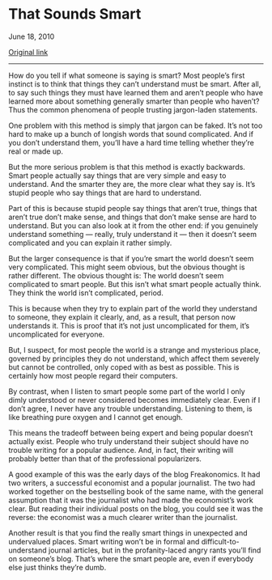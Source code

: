 That Sounds Smart
=================

June 18, 2010

[Original link](http://www.aaronsw.com/weblog/soundsmart)

* * * * *

How do you tell if what someone is saying is smart? Most people’s first
instinct is to think that things they can’t understand must be smart.
After all, to say such things they must have learned them and aren’t
people who have learned more about something generally smarter than
people who haven’t? Thus the common phenomena of people trusting
jargon-laden statements.

One problem with this method is simply that jargon can be faked. It’s
not too hard to make up a bunch of longish words that sound complicated.
And if you don’t understand them, you’ll have a hard time telling
whether they’re real or made up.

But the more serious problem is that this method is exactly backwards.
Smart people actually say things that are very simple and easy to
understand. And the smarter they are, the more clear what they say is.
It’s stupid people who say things that are hard to understand.

Part of this is because stupid people say things that aren’t true,
things that aren’t true don’t make sense, and things that don’t make
sense are hard to understand. But you can also look at it from the other
end: if you genuinely understand something — really, truly understand it
— then it doesn’t seem complicated and you can explain it rather simply.

But the larger consequence is that if you’re smart the world doesn’t
seem very complicated. This might seem obvious, but the obvious thought
is rather different. The obvious thought is: The world doesn’t seem
complicated to smart people. But this isn’t what smart people actually
think. They think the world isn’t complicated, period.

This is because when they try to explain part of the world they
understand to someone, they explain it clearly, and, as a result, that
person now understands it. This is proof that it’s not just
uncomplicated for them, it’s uncomplicated for everyone.

But, I suspect, for most people the world is a strange and mysterious
place, governed by principles they do not understand, which affect them
severely but cannot be controlled, only coped with as best as possible.
This is certainly how most people regard their computers.

By contrast, when I listen to smart people some part of the world I only
dimly understood or never considered becomes immediately clear. Even if
I don’t agree, I never have any trouble understanding. Listening to
them, is like breathing pure oxygen and I cannot get enough.

This means the tradeoff between being expert and being popular doesn’t
actually exist. People who truly understand their subject should have no
trouble writing for a popular audience. And, in fact, their writing will
probably better than that of the professional popularizers.

A good example of this was the early days of the blog Freakonomics. It
had two writers, a successful economist and a popular journalist. The
two had worked together on the bestselling book of the same name, with
the general assumption that it was the journalist who had made the
economist’s work clear. But reading their individual posts on the blog,
you could see it was the reverse: the economist was a much clearer
writer than the journalist.

Another result is that you find the really smart things in unexpected
and undervalued places. Smart writing won’t be in formal and
difficult-to-understand journal articles, but in the profanity-laced
angry rants you’ll find on someone’s blog. That’s where the smart people
are, even if everybody else just thinks they’re dumb.
